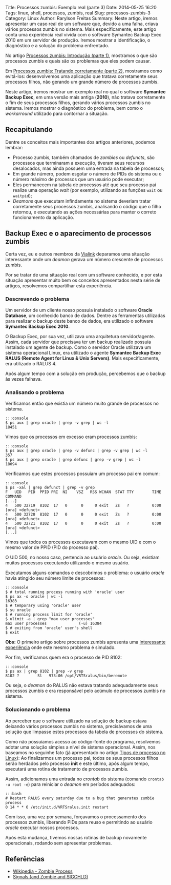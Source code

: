 Title: Processos zumbis: Exemplo real (parte 3)
Date: 2014-05-25 16:20
Tags: linux, shell, processos, zumbis, real
Slug: processos-zumbis-3
Category: Linux
Author: Rarylson Freitas
Summary: Neste artigo, iremos apresentar um caso real de um software que, devido a uma falha, criava vários processos zumbis no sistema. Mais especificamente, este artigo conta uma experiência real vivida com o software Symantec Backup Exec 2010 em um servidor de produção. Iremos mostrar a identificação, o diagnóstico e a solução do problema enfrentado. 

No artigo [Processos zumbis: Introdução (parte 1)]({filename}processos-zumbis.md), mostramos o que são processos zumbis e quais são os problemas que eles podem causar.

Em [Processos zumbis: Tratando corretamente (parte 2)]({filename}processos-zumbis-2.md), mostramos como evitá-los: desenvolvemos uma aplicação que tratava corretamente seus processos filhos, não gerando um grande número de processos zumbis.

Neste artigo, iremos mostrar um exemplo real no qual o software **Symantec Backup Exec**, em uma versão mais antiga (**2010**), não tratava corretamente o fim de seus processos filhos, gerando vários processos zumbis no sistema. Iremos mostrar o diagnóstico do problema, bem como o _workarround_ utilizado para contornar a situação.

Recapitulando
-------------

Dentre os conceitos mais importantes dos artigos anteriores, podemos lembrar:

- Processo zumbis, também chamados de _zombies_ ou _defuncts_, são processos que terminaram a execução, tiveram seus recursos desalocados, mas ainda possuem uma entrada na tabela de processos;
- Em grande número, podem esgotar o número de PIDs do sistema ou o número máximo de processos que um usuário pode executar;
- Eles permanecem na tabela de processos até que seu processo pai realize uma operação _wait_ (por exemplo, utilizando as funções `wait` ou `waitpid`);
- _Deamons_ que executam infindamente no sistema deveriam tratar corretamente seus processos zumbis, analisando o código que o filho retornou, e executando as ações necessárias para manter o correto funcionamento da aplicação.

Backup Exec e o aparecimento de processos zumbis
------------------------------------------------

Certa vez, eu e outros membros da [Vialink](http://www.vialink.com.br) deparamos uma situação interessante onde um _deamon_ gerava um número crescente de processos zumbis. 

Por se tratar de uma situação real com um software conhecido, e por esta situação apresentar muito bem os conceitos apresentados nesta série de artigos, resolvemos compartilhar esta experiência. 

### Descrevendo o problema

Um servidor de um cliente nosso possuia instalado o software **Oracle Database**, um conhecido banco de dados. Dentre as ferramentas utilizadas para realizar o backup deste banco de dados, era utilizado o software **Symantec Backup Exec 2010**.

O Backup Exec, por sua vez, utilizava uma arquitetura servidor/agente. Assim, cada servidor que precisava ter um backup realizado possuia instalado um agente de backup. Como o servidor Oracle utilizava um sistema operacional Linux, era utilizado o agente **Symantec Backup Exec RALUS (Remote Agent for Linux & Unix Servers)**. Mais especificamente, era utilizado o RALUS 4.

Após algum tempo com a solução em produção, percebemos que o backup às vezes falhava.

### Analisando o problema

Verificamos então que existia um número muito grande de processos no sistema. 

    :::console
    $ ps aux | grep oracle | grep -v grep | wc -l
    18451

Vimos que os processos em excesso eram processos zumbis:

    :::console
    $ ps aux | grep oracle | grep -v defunc | grep -v grep | wc -l 
    357
    $ ps aux | grep oracle | grep defunc | grep -v grep | wc -l
    18094

Verificamos que estes processos possuiam um processo pai em comum:

    :::console
    $ ps -xal | grep defunct | grep -v grep
    F   UID   PID  PPID PRI  NI    VSZ   RSS WCHAN  STAT TTY        TIME COMMAND
    [...]
    4   500 32719  8102  17   0      0     0 exit   Zs   ?          0:00 [ora] <defunct>
    4   500 32720  8102  17   0      0     0 exit   Zs   ?          0:00 [ora] <defunct>
    4   500 32721  8102  17   0      0     0 exit   Zs   ?          0:00 [ora] <defunct>
    [...]

Vimos que todos os processos executavam com o mesmo UID e com o mesmo valor de PPID (PID do processo pai).

O UID 500, no nosso caso, pertencia ao usuário _oracle_. Ou seja, existiam muitos processos executando utilizando o mesmo usuário.

Executamos alguns comandos e descobrimos o problema: o usuário _oracle_ havia atingido seu número limite de processos:

    :::console
    $ # total running process running with 'oracle' user
    $ ps ax -o oracle | wc -l
    16383
    $ # temporary using 'oracle' user
    $ su oracle
    $ # running process limit for 'oracle'
    $ ulimit -a | grep "max user processes"
    max user processes              (-u) 16384
    $ # exiting from 'oracle' user's shell
    $ exit

**Obs:** O primeiro artigo sobre processos zumbis apresenta uma [interessante experiência](/processos-zumbis/#usando-processos-zumbis-para-esgotar-o-numero-maximo-de-processos) onde este mesmo problema é simulado.

Por fim, verificamos quem era o processo de PID 8102:

    :::console
    $ ps ax | grep 8102 | grep -v grep
    8102 ?        Sl   973:06 /opt/VRTSralus/bin/beremote

Ou seja, o _deamon_ do RALUS não estava tratando adequadamente seus processos zumbis e era responsável pelo acúmulo de processos zumbis no sistema.

### Solucionando o problema

Ao perceber que o software utilizado na solução de backup estava deixando vários processos zumbis no sistema, precisávamos de uma solução que limpasse estes processos da tabela de processos do sistema.

Como não possuíamos acesso ao código-fonte do programa, resolvemos adotar uma solução simples a nível de sistema operacional. Assim, nos baseamos no seguinhe fato (já apresentado no artigo [Tipos de processo no Linux]({filename}processos-tipos.md)): Ao finalizarmos um processo pai, todos os seus processos filhos serão herdados pelo processo **init** e este último, após algum tempo, executará uma rotina de tratamento de processos zumbis.

Assim, adicionamos uma entrada no _crontab_ do sistema (comando `crontab -u root -e`) para reiniciar o _deamon_ em períodos adequados:

    :::bash
    # Restart RALUS every saturday due to a bug that generates zumbie process
    0 14 * * 6 /etc/init.d/VRTSralus.init restart

Com isso, uma vez por semana, forçavamos o processamento dos processos zumbis, liberando PIDs para reuso e permitindo ao usuário _oracle_ executar nossos processos.

Após esta mudança, tivemos nossas rotinas de backup novamente operacionais, rodando sem apresentar problemas.

Referências
-----------

- [Wikipedia - Zombie Process](http://en.wikipedia.org/wiki/Zombie_process)
- [Signals (and Zombie and SIGCHLD)](http://www.win.tue.nl/~aeb/linux/lk/lk-5.html)
